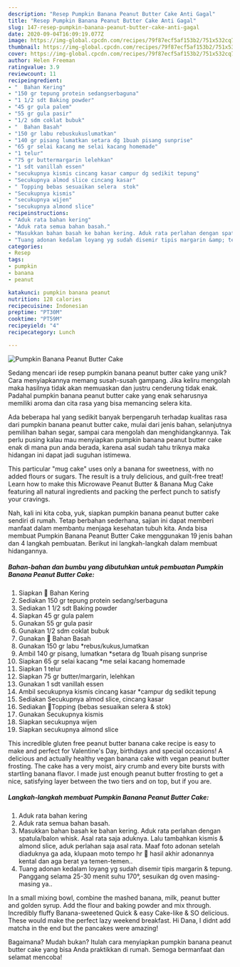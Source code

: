 ```yaml
---
description: "Resep Pumpkin Banana Peanut Butter Cake Anti Gagal"
title: "Resep Pumpkin Banana Peanut Butter Cake Anti Gagal"
slug: 147-resep-pumpkin-banana-peanut-butter-cake-anti-gagal
date: 2020-09-04T16:09:19.077Z
image: https://img-global.cpcdn.com/recipes/79f87ecf5af153b2/751x532cq70/pumpkin-banana-peanut-butter-cake-foto-resep-utama.jpg
thumbnail: https://img-global.cpcdn.com/recipes/79f87ecf5af153b2/751x532cq70/pumpkin-banana-peanut-butter-cake-foto-resep-utama.jpg
cover: https://img-global.cpcdn.com/recipes/79f87ecf5af153b2/751x532cq70/pumpkin-banana-peanut-butter-cake-foto-resep-utama.jpg
author: Helen Freeman
ratingvalue: 3.9
reviewcount: 11
recipeingredient:
- "  Bahan Kering"
- "150 gr tepung protein sedangserbaguna"
- "1 1/2 sdt Baking powder"
- "45 gr gula palem"
- "55 gr gula pasir"
- "1/2 sdm coklat bubuk"
- "  Bahan Basah"
- "150 gr labu rebuskukuslumatkan"
- "140 gr pisang lumatkan setara dg 1buah pisang sunprise"
- "65 gr selai kacang me selai kacang homemade"
- "1 telur"
- "75 gr buttermargarin lelehkan"
- "1 sdt vanillah essen"
- "secukupnya kismis cincang kasar campur dg sedikit tepung"
- "Secukupnya almod slice cincang kasar"
- " Topping bebas sesuaikan selera  stok"
- "Secukupnya kismis"
- "secukupnya wijen"
- "secukupnya almond slice"
recipeinstructions:
- "Aduk rata bahan kering"
- "Aduk rata semua bahan basah."
- "Masukkan bahan basah ke bahan kering. Aduk rata perlahan dengan spatula/balon whisk. Asal rata saja aduknya. Lalu tambahkan kismis &amp; almond slice, aduk perlahan saja asal rata. Maaf foto adonan setelah diaduknya ga ada, klupaan moto tempo hr 🙏 hasil akhir adonannya kental dan aga berat ya temen-temen.."
- "Tuang adonan kedalam loyang yg sudah disemir tipis margarin &amp; tepung. Panggang selama 25-30 menit suhu 170°, sesuikan dg oven masing-masing ya.."
categories:
- Resep
tags:
- pumpkin
- banana
- peanut

katakunci: pumpkin banana peanut 
nutrition: 128 calories
recipecuisine: Indonesian
preptime: "PT30M"
cooktime: "PT59M"
recipeyield: "4"
recipecategory: Lunch

---
```



![Pumpkin Banana Peanut Butter Cake](https://img-global.cpcdn.com/recipes/79f87ecf5af153b2/751x532cq70/pumpkin-banana-peanut-butter-cake-foto-resep-utama.jpg)

Sedang mencari ide resep pumpkin banana peanut butter cake yang unik? Cara menyiapkannya memang susah-susah gampang. Jika keliru mengolah maka hasilnya tidak akan memuaskan dan justru cenderung tidak enak. Padahal pumpkin banana peanut butter cake yang enak seharusnya memiliki aroma dan cita rasa yang bisa memancing selera kita.

Ada beberapa hal yang sedikit banyak berpengaruh terhadap kualitas rasa dari pumpkin banana peanut butter cake, mulai dari jenis bahan, selanjutnya pemilihan bahan segar, sampai cara mengolah dan menghidangkannya. Tak perlu pusing kalau mau menyiapkan pumpkin banana peanut butter cake enak di mana pun anda berada, karena asal sudah tahu triknya maka hidangan ini dapat jadi suguhan istimewa.

This particular &#34;mug cake&#34; uses only a banana for sweetness, with no added flours or sugars. The result is a truly delicious, and guilt-free treat! Learn how to make this Microwave Peanut Butter &amp; Banana Mug Cake featuring all natural ingredients and packing the perfect punch to satisfy your cravings.


Nah, kali ini kita coba, yuk, siapkan pumpkin banana peanut butter cake sendiri di rumah. Tetap berbahan sederhana, sajian ini dapat memberi manfaat dalam membantu menjaga kesehatan tubuh kita. Anda bisa membuat Pumpkin Banana Peanut Butter Cake menggunakan 19 jenis bahan dan 4 langkah pembuatan. Berikut ini langkah-langkah dalam membuat hidangannya.

<!--inarticleads1-->

##### Bahan-bahan dan bumbu yang dibutuhkan untuk pembuatan Pumpkin Banana Peanut Butter Cake:

1. Siapkan  📝 Bahan Kering
1. Sediakan 150 gr tepung protein sedang/serbaguna
1. Sediakan 1 1/2 sdt Baking powder
1. Siapkan 45 gr gula palem
1. Gunakan 55 gr gula pasir
1. Gunakan 1/2 sdm coklat bubuk
1. Gunakan  📝 Bahan Basah
1. Gunakan 150 gr labu *rebus/kukus,lumatkan
1. Ambil 140 gr pisang, lumatkan *setara dg 1buah pisang sunprise
1. Siapkan 65 gr selai kacang *me selai kacang homemade
1. Siapkan 1 telur
1. Siapkan 75 gr butter/margarin, lelehkan
1. Gunakan 1 sdt vanillah essen
1. Ambil secukupnya kismis cincang kasar *campur dg sedikit tepung
1. Sediakan Secukupnya almod slice, cincang kasar
1. Sediakan  📝Topping (bebas sesuaikan selera &amp; stok)
1. Gunakan Secukupnya kismis
1. Siapkan secukupnya wijen
1. Siapkan secukupnya almond slice


This incredible gluten free peanut butter banana cake recipe is easy to make and perfect for Valentine&#39;s Day, birthdays and special occasions! A delicious and actually healthy vegan banana cake with vegan peanut butter frosting. The cake has a very moist, airy crumb and every bite bursts with startling banana flavor. I made just enough peanut butter frosting to get a nice, satisfying layer between the two tiers and on top, but if you are. 

<!--inarticleads2-->

##### Langkah-langkah membuat Pumpkin Banana Peanut Butter Cake:

1. Aduk rata bahan kering
1. Aduk rata semua bahan basah.
1. Masukkan bahan basah ke bahan kering. Aduk rata perlahan dengan spatula/balon whisk. Asal rata saja aduknya. Lalu tambahkan kismis &amp; almond slice, aduk perlahan saja asal rata. Maaf foto adonan setelah diaduknya ga ada, klupaan moto tempo hr 🙏 hasil akhir adonannya kental dan aga berat ya temen-temen..
1. Tuang adonan kedalam loyang yg sudah disemir tipis margarin &amp; tepung. Panggang selama 25-30 menit suhu 170°, sesuikan dg oven masing-masing ya..


In a small mixing bowl, combine the mashed banana, milk, peanut butter and golden syrup. Add the flour and baking powder and mix through. Incredibly fluffy Banana-sweetened Quick &amp; easy Cake-like &amp; SO delicious. These would make the perfect lazy weekend breakfast. Hi Dana, I didnt add matcha in the end but the pancakes were amazing! 

Bagaimana? Mudah bukan? Itulah cara menyiapkan pumpkin banana peanut butter cake yang bisa Anda praktikkan di rumah. Semoga bermanfaat dan selamat mencoba!
